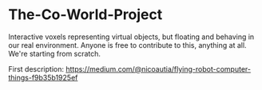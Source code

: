 # The-Co-World-Project
Interactive voxels representing virtual objects, but floating and behaving in our real environment.
Anyone is free to contribute to this, anything at all. We're starting from scratch.

First description:
https://medium.com/@nicoautia/flying-robot-computer-things-f9b35b1925ef
